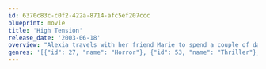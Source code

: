 ```yaml
---
id: 6370c83c-c0f2-422a-8714-afc5ef207ccc
blueprint: movie
title: 'High Tension'
release_date: '2003-06-18'
overview: "Alexia travels with her friend Marie to spend a couple of days with her family in their farm in the country. They arrive late and they are welcomed by Alexia's father. Late in the night, a sadistic and sick killer breaks into the farmhouse, slaughters Alexia's family--including their dog--and kidnaps Alexia. Marie hides from the criminal and tries to help the hysterical and frightened Alexia, chase the maniac, and disclose his identity in the end."
genres: '[{"id": 27, "name": "Horror"}, {"id": 53, "name": "Thriller"}, {"id": 9648, "name": "Mystery"}]'
---
```

